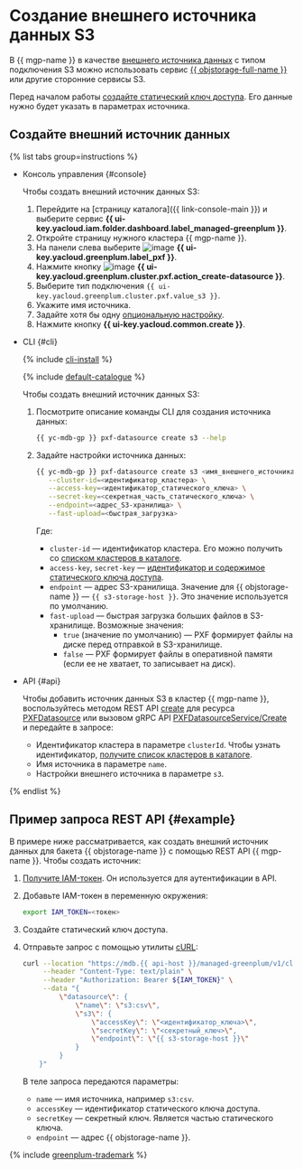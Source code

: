 # Создание внешнего источника данных S3

В {{ mgp-name }} в качестве [внешнего источника данных](../../concepts/external-tables.md#pxf-data-sources) с типом подключения S3 можно использовать сервис [{{ objstorage-full-name }}](../../../storage/index.yaml) или другие сторонние сервисы S3.

Перед началом работы [создайте статический ключ доступа](../../../iam/operations/sa/create-access-key.md). Его данные нужно будет указать в параметрах источника.

## Создайте внешний источник данных

{% list tabs group=instructions %}

- Консоль управления {#console}

    Чтобы создать внешний источник данных S3:

    1. Перейдите на [страницу каталога]({{ link-console-main }}) и выберите сервис **{{ ui-key.yacloud.iam.folder.dashboard.label_managed-greenplum }}**.
    1. Откройте страницу нужного кластера {{ mgp-name }}.
    1. На панели слева выберите ![image](../../../_assets/console-icons/arrow-right-arrow-left.svg) **{{ ui-key.yacloud.greenplum.label_pxf }}**.
    1. Нажмите кнопку ![image](../../../_assets/console-icons/plus.svg) **{{ ui-key.yacloud.greenplum.cluster.pxf.action_create-datasource }}**.
    1. Выберите тип подключения `{{ ui-key.yacloud.greenplum.cluster.pxf.value_s3 }}`.
    1. Укажите имя источника.
    1. Задайте хотя бы одну [опциональную настройку](../../concepts/settings-list.md#s3-settings).
    1. Нажмите кнопку **{{ ui-key.yacloud.common.create }}**.

- CLI {#cli}

    {% include [cli-install](../../../_includes/cli-install.md) %}

    {% include [default-catalogue](../../../_includes/default-catalogue.md) %}

    Чтобы создать внешний источник данных S3:

    1. Посмотрите описание команды CLI для создания источника данных:

        ```bash
        {{ yc-mdb-gp }} pxf-datasource create s3 --help
        ```

    1. Задайте настройки источника данных:

        ```bash
        {{ yc-mdb-gp }} pxf-datasource create s3 <имя_внешнего_источника_данных> \
           --cluster-id=<идентификатор_кластера> \
           --access-key=<идентификатор_статического_ключа> \
           --secret-key=<секретная_часть_статического_ключа> \
           --endpoint=<адрес_S3-хранилища> \
           --fast-upload=<быстрая_загрузка>
        ```

        Где:

        * `cluster-id` — идентификатор кластера. Его можно получить со [списком кластеров в каталоге](../cluster-list.md##list-cluster).
        * `access-key`, `secret-key` — [идентификатор и содержимое статического ключа доступа](../../../iam/concepts/authorization/access-key.md).
        * `endpoint` — адрес S3-хранилища. Значение для {{ objstorage-name }} — `{{ s3-storage-host }}`. Это значение используется по умолчанию.
        * `fast-upload` — быстрая загрузка больших файлов в S3-хранилище. Возможные значения:
            * `true` (значение по умолчанию) — PXF формирует файлы на диске перед отправкой в S3-хранилище.
            * `false` — PXF формирует файлы в оперативной памяти (если ее не хватает, то записывает на диск).

- API {#api}

    Чтобы добавить источник данных S3 в кластер {{ mgp-name }}, воспользуйтесь методом REST API [create](../../api-ref/PXFDatasource/create.md) для ресурса [PXFDatasource](../../api-ref/PXFDatasource/index.md) или вызовом gRPC API [PXFDatasourceService/Create](../../api-ref/grpc/pxf_service.md#Create) и передайте в запросе:

    * Идентификатор кластера в параметре `clusterId`. Чтобы узнать идентификатор, [получите список кластеров в каталоге](../cluster-list.md#list-clusters).
    * Имя источника в параметре `name`.
    * Настройки внешнего источника в параметре `s3`.

{% endlist %}

## Пример запроса REST API {#example}

В примере ниже рассматривается, как создать внешний источник данных для бакета {{ objstorage-name }} с помощью REST API {{ mgp-name }}. Чтобы создать источник:

1. [Получите IAM-токен](../../../iam/operations/index.md#iam-tokens). Он используется для аутентификации в API.
1. Добавьте IAM-токен в переменную окружения:

    ```bash
    export IAM_TOKEN=<токен>
    ```

1. Создайте статический ключ доступа.
1. Отправьте запрос с помощью утилиты [cURL](https://curl.haxx.se):

    ```bash
    curl --location "https://mdb.{{ api-host }}/managed-greenplum/v1/clusters/<идентификатор_кластера>/pxf_datasources" \
         --header "Content-Type: text/plain" \
         --header "Authorization: Bearer ${IAM_TOKEN}" \
         --data "{
             \"datasource\": {
                 \"name\": \"s3:csv\",
                 \"s3\": {
                     \"accessKey\": \"<идентификатор_ключа>\",
                     \"secretKey\": \"<секретный_ключ>\",
                     \"endpoint\": \"{{ s3-storage-host }}\"
                 }
             }
        }"
    ```

    В теле запроса передаются параметры:

    * `name` — имя источника, например `s3:csv`.
    * `accessKey` — идентификатор статического ключа доступа.
    * `secretKey` — секретный ключ. Является частью статического ключа.
    * `endpoint` — адрес {{ objstorage-name }}.

{% include [greenplum-trademark](../../../_includes/mdb/mgp/trademark.md) %}
